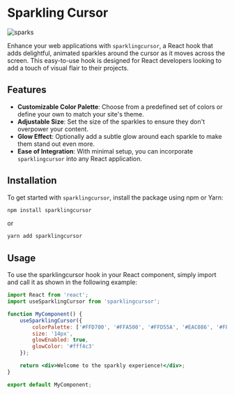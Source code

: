 # Sparkling Cursor
![sparks](https://github.com/preawp/sparkling-cursor/assets/113046852/a773e3d6-6704-4e20-a425-7ccee60229df)



Enhance your web applications with `sparklingcursor`, a React hook that adds delightful, animated sparkles around the cursor as it moves across the screen. This easy-to-use hook is designed for React developers looking to add a touch of visual flair to their projects.

## Features

- **Customizable Color Palette**: Choose from a predefined set of colors or define your own to match your site's theme.
- **Adjustable Size**: Set the size of the sparkles to ensure they don't overpower your content.
- **Glow Effect**: Optionally add a subtle glow around each sparkle to make them stand out even more.
- **Ease of Integration**: With minimal setup, you can incorporate `sparklingcursor` into any React application.

## Installation

To get started with `sparklingcursor`, install the package using npm or Yarn:

```bash
npm install sparklingcursor
```
or 
```bash
yarn add sparklingcursor
```

## Usage 
To use the sparklingcursor hook in your React component, simply import and call it as shown in the following example:

```jsx
import React from 'react';
import useSparklingCursor from 'sparklingcursor';

function MyComponent() {
    useSparklingCursor({
        colorPalette: ['#FFD700', '#FFA500', '#FFD55A', '#EAC086', '#FFFAF0'],
        size: '14px',
        glowEnabled: true,
        glowColor: '#fff4c3'
    });

    return <div>Welcome to the sparkly experience!</div>;
}

export default MyComponent;

```
